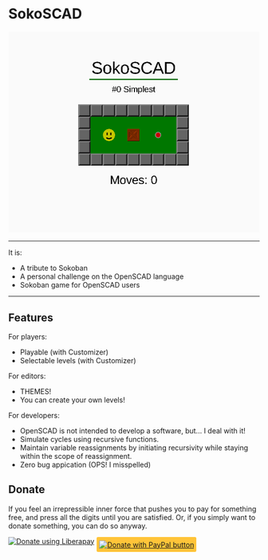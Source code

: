 # SokoSCAD

![presentation](Presentation.png)

---

It is:

* A tribute to Sokoban
* A personal challenge on the OpenSCAD language
* Sokoban game for OpenSCAD users

---

## Features

For players:

* Playable (with Customizer)
* Selectable levels (with Customizer)

For editors:

* THEMES!
* You can create your own levels!

For developers:

* OpenSCAD is not intended to develop a software, but... I deal with it!
* Simulate cycles using recursive functions.
* Maintain variable reassignments by initiating recursivity while staying
within the scope of reassignment.
* Zero bug appication (OPS! I misspelled)

## Donate

If you feel an irrepressible inner force that pushes you to pay for something free, and press all the digits until you are satisfied.
Or, if you simply want to donate something, you can do so anyway.

<div style="display:flex">
  <div style="height:30px">
    <script src="https://liberapay.com/Antonio_Bianco/widgets/button.js"></script>
    <noscript><a href="https://liberapay.com/Antonio_Bianco/donate"><img alt="Donate using Liberapay" src="https://liberapay.com/assets/widgets/donate.svg"></a></noscript>
  </div>
  <div style="width:5px"></div>
  <div style="padding-left:5px; padding-right:5px; border-radius:3px; background-color: #FFC439">
    <a href="https://www.paypal.com/donate/?business=HF45DUV2VDBGG&no_recurring=0&item_name=Don%27t+be+shy%3A+let+me+know+you+like+my+projects%21&currency_code=EUR">
      <img alt="Donate with PayPal button" src="https://www.paypalobjects.com/paypal-ui/logos/svg/paypal-color.svg" height="18px" border="0" style="vertical-align: -7px" />
    </a>
  </div>
</div>